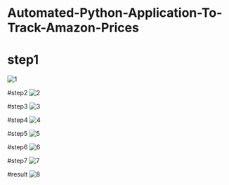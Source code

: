 # Automated-Python-Application-To-Track-Amazon-Prices

# step1
![1](https://user-images.githubusercontent.com/55890281/90277783-d262e500-de83-11ea-94fe-ac3f6e921683.png)

#step2
![2](https://user-images.githubusercontent.com/55890281/90277994-443b2e80-de84-11ea-8057-69a9287bbc61.png)

#step3
![3](https://user-images.githubusercontent.com/55890281/90278036-587f2b80-de84-11ea-95ad-caec37f75a17.png)

#step4
![4](https://user-images.githubusercontent.com/55890281/90278097-76e52700-de84-11ea-9fe2-aeb1b4270d1d.png)

#step5
![5](https://user-images.githubusercontent.com/55890281/90278137-86647000-de84-11ea-8d67-7bb09b5d77b3.png)

#step6
![6](https://user-images.githubusercontent.com/55890281/90278181-9bd99a00-de84-11ea-83d8-54332f3973ad.png)

#step7
![7](https://user-images.githubusercontent.com/55890281/90278240-b449b480-de84-11ea-8b7e-199b03a1ccb9.png)

#result
![8](https://user-images.githubusercontent.com/55890281/90278500-27ebc180-de85-11ea-9e3a-a358f3068191.png)
